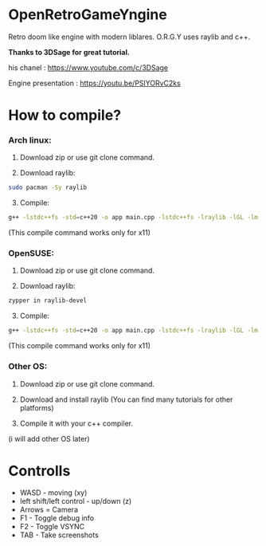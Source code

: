# OpenRetroGameYngine

Retro doom like engine with modern liblares. O.R.G.Y uses raylib and c++.

**Thanks to 3DSage for great tutorial.**

his chanel : https://www.youtube.com/c/3DSage

Engine presentation : https://youtu.be/PSlYORvC2ks

# How to compile?

### **Arch linux:**

1. Download zip or use git clone command.

2. Download raylib:
```sh
sudo pacman -Sy raylib
```

3. Compile:
```sh
g++ -lstdc++fs -std=c++20 -o app main.cpp -lstdc++fs -lraylib -lGL -lm -lpthread -ldl -lrt -lX11
```
(This compile command works only for x11)

### **OpenSUSE:**

1. Download zip or use git clone command.

2. Download raylib:
```sh
zypper in raylib-devel
```

3. Compile:
```sh
g++ -lstdc++fs -std=c++20 -o app main.cpp -lstdc++fs -lraylib -lGL -lm -lpthread -ldl -lrt -lX11
```
(This compile command works only for x11)

### **Other OS:**

1. Download zip or use git clone command.

2. Download and install raylib (You can find many tutorials for other platforms)

3. Compile it with your c++ compiler.

(i will add other OS later)

# Controlls

* WASD - moving (xy)
* left shift/left control - up/down (z)
* Arrows = Camera
* F1 - Toggle debug info
* F2 - Toggle VSYNC
* TAB - Take screenshots







